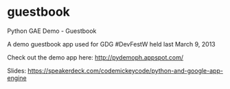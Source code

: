 guestbook
=========

Python GAE Demo - Guestbook

A demo guestbook app used for GDG #DevFestW held last March 9, 2013

Check out the demo app here: http://pydemoph.appspot.com/

Slides: https://speakerdeck.com/codemickeycode/python-and-google-app-engine
